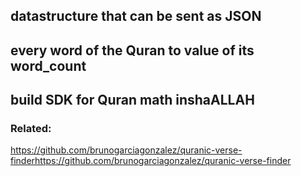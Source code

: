 ## datastructure that can be sent as JSON

## every word of the Quran to value of its word_count

## build SDK for Quran math inshaALLAH

### Related:

https://github.com/brunogarciagonzalez/quranic-verse-finderhttps://github.com/brunogarciagonzalez/quranic-verse-finder
